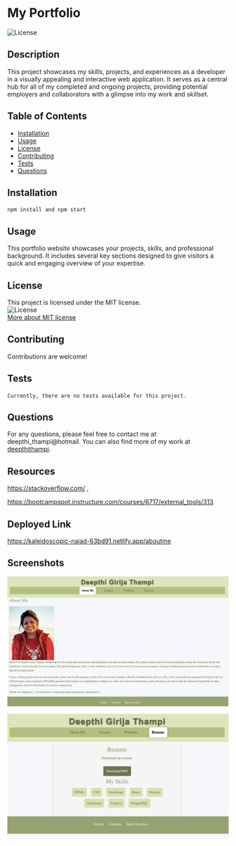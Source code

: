 # My Portfolio
![License](https://img.shields.io/badge/License-MIT-blue)
    
## Description
This project showcases my skills, projects, and experiences as a developer in a visually appealing and interactive web application. It serves as a central hub for all of my completed and ongoing projects, providing potential employers and collaborators with a glimpse into my work and skillset.
    
## Table of Contents
- [Installation](#installation)
- [Usage](#usage)
- [License](#license)
- [Contributing](#contributing)
- [Tests](#tests)
- [Questions](#questions)
    
## Installation
```
npm install and npm start 
```
   
## Usage
This portfolio website showcases your projects, skills, and professional background. It includes several key sections designed to give visitors a quick and engaging overview of your expertise.
    

## License
This project is licensed under the MIT license.  
![License](https://img.shields.io/badge/License-MIT-blue)  
[More about MIT license](https://choosealicense.com/licenses/mit/)
    
    
## Contributing
Contributions are welcome!
    
## Tests
```
Currently, there are no tests available for this project.
```
    
## Questions
For any questions, please feel free to contact me at deepthi_thampi@hotmail. 
You can also find more of my work at [deepthithampi](https://github.com/deepthithampi).

## Resources
https://stackoverflow.com/ ,

https://bootcampspot.instructure.com/courses/6717/external_tools/313

## Deployed Link
https://kaleidoscopic-naiad-63bd91.netlify.app/aboutme

## Screenshots
![Alt text](/src/assets/portolio.png)

![Alt text](/src/assets/portfolio1.png)